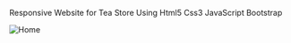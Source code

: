 Responsive Website for Tea Store Using Html5 Css3 JavaScript Bootstrap

![Home](https://github.com/fatma8720/Tea-House/blob/main/ReadmeImages/Home.png)


